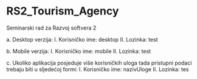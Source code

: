 # RS2_Tourism_Agency
Seminarski rad za Razvoj softvera 2

a. Desktop verzija:
I.  Korisničko ime: desktop
II.  Lozinka: test

b. Mobile verzija:
I.  Korisničko ime: mobile
II.  Lozinka: test

c.  Ukoliko aplikacija posjeduje više korisničkih uloga tada pristupni podaci trebaju biti u sljedećoj formi:
I.  Korisničko ime: nazivUloge
II.  Lozinka: tes
